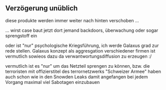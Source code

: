 ## Verzögerung unüblich

diese produkte werden immer weiter nach hinten verschoben ...

... wirst case baut jetzt dort jemand backdoors, überwachung oder sogar sprengstoff ein

oder ist "nur" psychologische Kriegsführung, ich werde Galaxus grad zur rede stellen. Galaxus konzept als aggresgation verschiedener firmen ist vermutlich sowieos dazu da verwantwortungsdiffusion zu erzeugen :/


vermutlich ist es "nur" um das Netzteil sprengen zu können, bzw. die terroristen mit offizierstitel des terrornetzwerks "Schweizer Armee" haben auch schon wie in den Snowden Leaks damit angefangen bei jedem Vorgang maximal viel Sabotagen einzubauen



